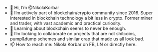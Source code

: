 - 👋 Hi, I’m @NikolaKorbar
- 👀 I’m actively part of blockchain/crypto community since 2016. Super interested in blockchain technology a bit less in crypto. Former miner and trader, with vast academic and practical curiosity.
- 🌱 Learning about blockchain seems to never be enough. 
- 💞️ I’m looking to collaborate on projects that are not shitcoins, pump&dump schemes and similar crap that made us all look bad.
- 📫 How to reach me: Nikola Korbar on FB, LN or directly here.

<!---
NikolaKorbar/NikolaKorbar is a ✨ special ✨ repository because its `README.md` (this file) appears on your GitHub profile.
You can click the Preview link to take a look at your changes.
--->
